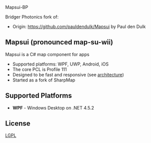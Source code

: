 Mapsui-BP

Bridger Photonics fork of:
- Origin: https://github.com/pauldendulk/Mapsui by Paul den Dulk

## Mapsui (pronounced map-su-wii)

Mapsui is a C# map component for apps

- Supported platforms: WPF, UWP, Android, iOS
- The core PCL is Profile 111
- Designed to be fast and responsive (see [architecture](https://github.com/pauldendulk/Mapsui/wiki/Async-Fetching))
- Started as a fork of SharpMap

## Supported Platforms

- **WPF** - Windows Desktop on .NET 4.5.2

## License 

[LGPL](https://raw.githubusercontent.com/pauldendulk/Mapsui/master/LICENSE.md)
